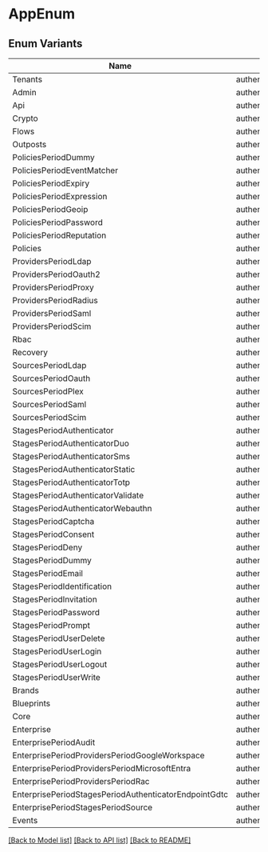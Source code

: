 # AppEnum

## Enum Variants

| Name | Value |
|---- | -----|
| Tenants | authentik.tenants |
| Admin | authentik.admin |
| Api | authentik.api |
| Crypto | authentik.crypto |
| Flows | authentik.flows |
| Outposts | authentik.outposts |
| PoliciesPeriodDummy | authentik.policies.dummy |
| PoliciesPeriodEventMatcher | authentik.policies.event_matcher |
| PoliciesPeriodExpiry | authentik.policies.expiry |
| PoliciesPeriodExpression | authentik.policies.expression |
| PoliciesPeriodGeoip | authentik.policies.geoip |
| PoliciesPeriodPassword | authentik.policies.password |
| PoliciesPeriodReputation | authentik.policies.reputation |
| Policies | authentik.policies |
| ProvidersPeriodLdap | authentik.providers.ldap |
| ProvidersPeriodOauth2 | authentik.providers.oauth2 |
| ProvidersPeriodProxy | authentik.providers.proxy |
| ProvidersPeriodRadius | authentik.providers.radius |
| ProvidersPeriodSaml | authentik.providers.saml |
| ProvidersPeriodScim | authentik.providers.scim |
| Rbac | authentik.rbac |
| Recovery | authentik.recovery |
| SourcesPeriodLdap | authentik.sources.ldap |
| SourcesPeriodOauth | authentik.sources.oauth |
| SourcesPeriodPlex | authentik.sources.plex |
| SourcesPeriodSaml | authentik.sources.saml |
| SourcesPeriodScim | authentik.sources.scim |
| StagesPeriodAuthenticator | authentik.stages.authenticator |
| StagesPeriodAuthenticatorDuo | authentik.stages.authenticator_duo |
| StagesPeriodAuthenticatorSms | authentik.stages.authenticator_sms |
| StagesPeriodAuthenticatorStatic | authentik.stages.authenticator_static |
| StagesPeriodAuthenticatorTotp | authentik.stages.authenticator_totp |
| StagesPeriodAuthenticatorValidate | authentik.stages.authenticator_validate |
| StagesPeriodAuthenticatorWebauthn | authentik.stages.authenticator_webauthn |
| StagesPeriodCaptcha | authentik.stages.captcha |
| StagesPeriodConsent | authentik.stages.consent |
| StagesPeriodDeny | authentik.stages.deny |
| StagesPeriodDummy | authentik.stages.dummy |
| StagesPeriodEmail | authentik.stages.email |
| StagesPeriodIdentification | authentik.stages.identification |
| StagesPeriodInvitation | authentik.stages.invitation |
| StagesPeriodPassword | authentik.stages.password |
| StagesPeriodPrompt | authentik.stages.prompt |
| StagesPeriodUserDelete | authentik.stages.user_delete |
| StagesPeriodUserLogin | authentik.stages.user_login |
| StagesPeriodUserLogout | authentik.stages.user_logout |
| StagesPeriodUserWrite | authentik.stages.user_write |
| Brands | authentik.brands |
| Blueprints | authentik.blueprints |
| Core | authentik.core |
| Enterprise | authentik.enterprise |
| EnterprisePeriodAudit | authentik.enterprise.audit |
| EnterprisePeriodProvidersPeriodGoogleWorkspace | authentik.enterprise.providers.google_workspace |
| EnterprisePeriodProvidersPeriodMicrosoftEntra | authentik.enterprise.providers.microsoft_entra |
| EnterprisePeriodProvidersPeriodRac | authentik.enterprise.providers.rac |
| EnterprisePeriodStagesPeriodAuthenticatorEndpointGdtc | authentik.enterprise.stages.authenticator_endpoint_gdtc |
| EnterprisePeriodStagesPeriodSource | authentik.enterprise.stages.source |
| Events | authentik.events |


[[Back to Model list]](../README.md#documentation-for-models) [[Back to API list]](../README.md#documentation-for-api-endpoints) [[Back to README]](../README.md)



